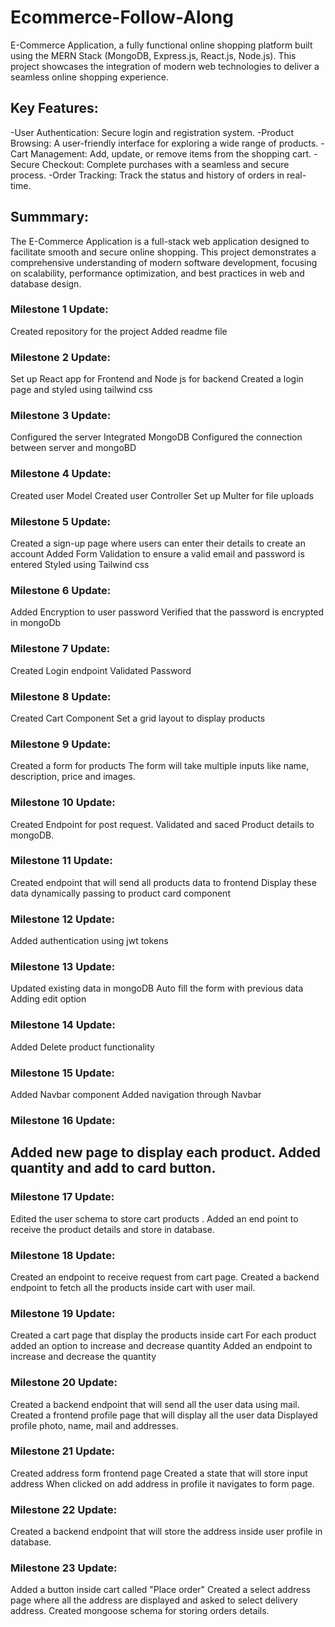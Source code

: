 # Ecommerce-Follow-Along
E-Commerce Application, a fully functional online shopping platform built using the MERN Stack (MongoDB, Express.js, React.js, Node.js). This project showcases the integration of modern web technologies to deliver a seamless online shopping experience.

## Key Features:
-User Authentication: Secure login and registration system.
-Product Browsing: A user-friendly interface for exploring a wide range of products.
-Cart Management: Add, update, or remove items from the shopping cart.
-Secure Checkout: Complete purchases with a seamless and secure process.
-Order Tracking: Track the status and history of orders in real-time.

## Summmary:
The E-Commerce Application is a full-stack web application designed to facilitate smooth and secure online shopping. This project demonstrates a comprehensive understanding of modern software development, focusing on scalability, performance optimization, and best practices in web and database design.


### Milestone 1 Update:
Created repository for the project 
Added readme file

### Milestone 2 Update:
Set up React app for Frontend and Node js for backend
Created a login page and styled using tailwind css

### Milestone 3 Update:
Configured the server
Integrated MongoDB
Configured the connection between server and mongoBD

### Milestone 4 Update:
Created user Model
Created user Controller
Set up Multer for file uploads

### Milestone 5 Update:
Created a sign-up page where users can enter their details to create an account
Added Form Validation to ensure a valid email and password is entered
Styled using Tailwind css

### Milestone 6 Update:
Added Encryption to user password 
Verified that the password is encrypted in mongoDb

### Milestone 7 Update:
Created Login endpoint
Validated Password

### Milestone 8 Update:
Created Cart Component
Set a grid layout to display products

### Milestone 9 Update:
Created a form for products
The form will take multiple inputs like name, description, price and images.

### Milestone 10 Update:
Created Endpoint for post request.
Validated and saced Product details to mongoDB.

### Milestone 11 Update:
Created endpoint that will send all products data to frontend
Display these data dynamically passing to product card component

### Milestone 12 Update:
Added authentication using jwt tokens

### Milestone 13 Update:
Updated existing data in mongoDB
Auto fill the form with previous data
Adding edit option

### Milestone 14 Update:
Added Delete product functionality

### Milestone 15 Update:
Added Navbar component
Added navigation through Navbar

### Milestone 16 Update:
Added new page to display each product.
Added quantity and add to card button.
- 
### Milestone 17 Update:
Edited the user schema to store cart products .
Added an end point to receive the product details and store in database.

### Milestone 18 Update:
Created an endpoint to receive request from cart page.
Created a backend endpoint to fetch all the products inside cart with user mail.

### Milestone 19 Update:
Created a cart page that display the products inside cart 
For each product added an option to increase and decrease quantity
Added an endpoint to increase and decrease the quantity
  
### Milestone 20 Update:
Created a backend endpoint that will send all the user data using mail.
Created a frontend profile page that will display all the user data
Displayed profile photo, name, mail and addresses.
  
### Milestone 21 Update:
Created address form frontend page
Created a state that will store input address
When clicked on add address in profile it navigates to form page.
  
### Milestone 22 Update:
Created a backend endpoint that will store the address inside user profile in database.

### Milestone 23 Update:
Added a button inside cart called "Place order"
Created a select address page where all the address are displayed and asked to select delivery address.
Created mongoose schema for storing orders details.
